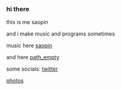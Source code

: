 ### hi there 

this is me saopin 

and i make music and programs sometimes

music here [saopin](https://soundcloud.com/saopin)

and here [path_empty](https://soundcloud.com/path-empty)

some socials: [twitter](https://twitter.com/saopinmusic)

[photos](https://www.instagram.com/disaopin/)
